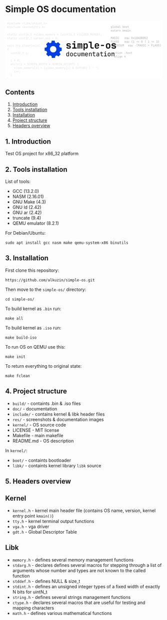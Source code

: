 # Simple OS documentation

<img src="../res/simple-os-doc-banner.png">

## Contents

1. [Introduction](#1-introduction)
2. [Tools installation](#2-tools-installation)
3. [Installation](#3-installation)
4. [Project structure](#4-project-structure)
5. [Headers overview](#5-headers-overview)

## 1. Introduction
Test OS project for x86_32 platform

## 2. Tools installation

List of tools:

 - GCC (13.2.0)
 - NASM (2.16.01)
 - GNU Make (4.3)
 - GNU ld (2.42)
 - GNU ar (2.42)
 - truncate (9.4)
 - QEMU emulator (8.2.1)

For Debian/Ubuntu:
```console
sudo apt install gcc nasm make qemu-system-x86 binutils
```

## 3. Installation
First clone this repository:
```console
https://github.com/alkuzin/simple-os.git
```
Then move to the `simple-os/` directory:
```console
cd simple-os/
```

To build kernel as `.bin` run:

```console
make all
```

To build kernel as `.iso` run:

```console
make build-iso
```
To run OS on QEMU use this:
 ```console
make init
```

To return everything to original state:
```console
make fclean
```

## 4. Project structure

 - `build/`   - containts .bin & .iso files
 - `doc/`     - documentation
 - `include/` - contains kernel & libk header files
 - `res/`     - screenshots & documentation images
 - `kernel/`  - OS source code
 - LICENSE    - MIT license
 - Makefile   - main makefile
 - README.md  - OS description

In `kernel/`:

 - `boot/`      - containts bootloader
 - `libk/`      - containts kernel library `libk` source

## 5. Headers overview 

## Kernel
 - `kernel.h` - kernel main header file (contains OS name, version, kernel entry point `kmain()`)
 - `tty.h`    - kernel terminal output functions
 - `vga.h`    - vga driver
 - `gdt.h`    - Global Descriptor Table


## Libk
 - `memory.h` - defines several memory management functions
 - `stdarg.h` - declares defines several macros for stepping through a list of arguments 
 				whose number and types are not known to the called function
 - `stddef.h` - defines NULL & size_t
 - `stdint.h` - defines an unsigned integer types of a fixed width of exactly N bits for uintN_t
 - `string.h` - defines several strings management functions
 - `ctype.h`  - declares several macros that are useful for testing and mapping characters
 - `math.h`   - defines various mathematical functions
